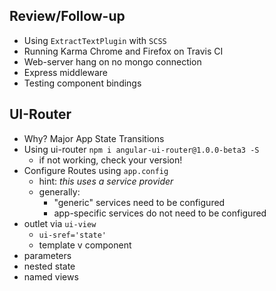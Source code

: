 
## Review/Follow-up

* Using `ExtractTextPlugin` with `SCSS`
* Running Karma Chrome and Firefox on Travis CI
* Web-server hang on no mongo connection
* Express middleware
* Testing component bindings

## UI-Router

* Why? Major App State Transitions
* Using ui-router `npm i angular-ui-router@1.0.0-beta3 -S`
    * if not working, check your version!
* Configure Routes using `app.config`
    * hint: _this uses a service provider_
    * generally:
        * "generic" services need to be configured
        * app-specific services do not need to be configured
* outlet via `ui-view`
    * `ui-sref='state'`
    * template v component
* parameters
* nested state
* named views